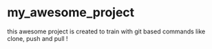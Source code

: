 # my_awesome_project
this awesome project is created to train with git based commands like clone, push and pull !

